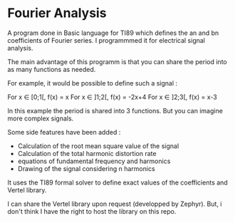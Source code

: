 # Fourier Analysis

A program done in Basic language for TI89 which defines the an and bn coefficients of Fourier series. I programmmed it for electrical signal analysis.

The main advantage of this programm is that you can share the period into as many functions as needed.

For example, it would be possible to define such a signal :

For x ∈ [0;1[, f(x) = x
For x ∈ ]1;2[, f(x) = -2x+4
For x ∈ ]2;3[, f(x) = x-3

In this example the period is shared into 3 functions. But you can imagine more complex signals.

Some side features have been added : 
- Calculation of the root mean square value of the signal
- Calculation of the total harmonic distortion rate
- equations of fundamental frequency and harmonics
- Drawing of the signal considering n harmonics

It uses the TI89 formal solver to define exact values of the coefficients and Vertel library.

I can share the Vertel library upon request (developped by Zephyr). But, i don't think I have the right to host the library on this repo.

